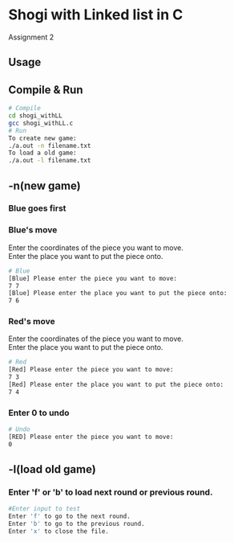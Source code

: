 # Shogi with Linked list in C
Assignment 2

## Usage

## Compile & Run
```sh
# Compile
cd shogi_withLL
gcc shogi_withLL.c
# Run
To create new game:
./a.out -n filename.txt
To load a old game:
./a.out -l filename.txt
```

## -n(new game)

### Blue goes first

### Blue's move
Enter the coordinates of the piece you want to move.  
Enter the place you want to put the piece onto.

```sh
# Blue
[Blue] Please enter the piece you want to move:
7 7
[Blue] Please enter the place you want to put the piece onto:
7 6
```

### Red's move

Enter the coordinates of the piece you want to move.  
Enter the place you want to put the piece onto.

```sh
# Red
[Red] Please enter the piece you want to move:
7 3
[Red] Please enter the place you want to put the piece onto:
7 4
```

### Enter 0 to undo
```sh
# Undo
[RED] Please enter the piece you want to move:
0
```

## -l(load old game)

### Enter 'f' or 'b' to load next round or previous round.
```sh
#Enter input to test
Enter 'f' to go to the next round.
Enter 'b' to go to the previous round.
Enter 'x' to close the file.
```


